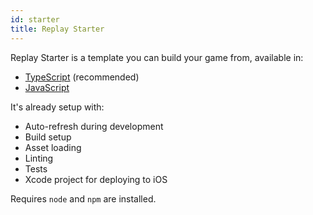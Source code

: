 ```yaml
---
id: starter
title: Replay Starter
---
```


Replay Starter is a template you can build your game from, available in:

- [TypeScript](https://github.com/edbentley/replay-starter-ts) (recommended)
- [JavaScript](https://github.com/edbentley/replay-starter-js)

It's already setup with:

- Auto-refresh during development
- Build setup
- Asset loading
- Linting
- Tests
- Xcode project for deploying to iOS

Requires `node` and `npm` are installed.
